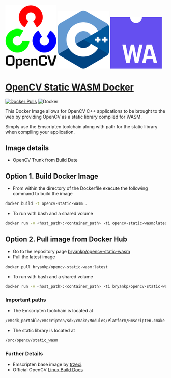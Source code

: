 <!-- Add padding between images -->
<div>
    <img src="https://raw.githubusercontent.com/KnowledgePending/OpenCV-Static-WASM-Docker/master/images/opencv-logo.png" display="inline-block"
    margin-left="auto"
    margin-right="auto"
    width="32%" ></img>
    <img src="https://raw.githubusercontent.com/KnowledgePending/OpenCV-Static-WASM-Docker/master/images/cpp_logo.png" display="inline-block"
    margin-left=" auto"
    margin-right=" auto"
    width="32%"></img>
    <img src="https://raw.githubusercontent.com/KnowledgePending/OpenCV-Static-WASM-Docker/master/images/Web_Assembly_Logo.svg" display="inline-block"
    margin-left=" auto"
    margin-right=" auto"
    width="32%"></img>
</div>  

# [OpenCV Static WASM Docker](https://github.com/KnowledgePending/OpenCV-Static-WASM-Docker)
[![Docker Pulls](https://img.shields.io/docker/pulls/bryankp/opencv-static-wasm.svg)](https://hub.docker.com/r/bryankp/opencv-static-wasm)
![Docker](https://github.com/KnowledgePending/OpenCV-Static-WASM-Docker/workflows/Docker/badge.svg)

This Docker Image allows for OpenCV C++ applications to be brought to the web by providing OpenCV as a static library compiled for WASM.  

Simply use the Emscripten toolchain along with path for the static library when compiling your application.

## Image details
* OpenCV Trunk from Build Date

## Option 1. Build Docker Image
* From within the directory of the Dockerfile execute the following command to build the image
```BASH
docker build -t opencv-static-wasm .
```
* To run with bash and a shared volume
```BASH
docker run -v <host_path>:<container_path> -ti opencv-static-wasm:latest bash
```
## Option 2. Pull image from Docker Hub
* Go to the repository page [bryankp/opencv-static-wasm](https://hub.docker.com/r/bryankp/opencv-static-wasm)
* Pull the latest image
```BASH
docker pull bryankp/opencv-static-wasm:latest
```

* To run with bash and a shared volume
```BASH
docker run -v <host_path>:<container_path> -ti bryankp/opencv-static-wasm:latest bash
```



### Important paths
* The Emscripten toolchain is located at 
```BASH
/emsdk_portable/emscripten/sdk/cmake/Modules/Platform/Emscripten.cmake
```

* The static library is located at
```BASH
/src/opencv/static_wasm
```

### Further Details
* Emscripten base image by [trzeci](https://hub.docker.com/r/trzeci/emscripten/).
* Official OpenCV [Linux Build Docs](https://docs.opencv.org/master/d7/d9f/tutorial_linux_install.html)
